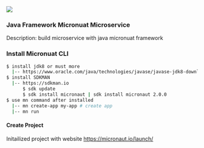 <img src="https://micronaut.io/images/Micronaut_OG_Logo.png" />

### Java Framework Micronuat Microservice
 Description: 
 build microservice with java micronuat framework
 
### Install Micronuat CLI
```bash
$ install jdk8 or must more 
  |-- https://www.oracle.com/java/technologies/javase/javase-jdk8-downloads.html
$ install SDKMAN
  |-- https://sdkman.io
      $ sdk update
      $ sdk install micronaut | sdk install micronaut 2.0.0
$ use mn command after installed
  |-- mn create-app my-app # create app
  |-- mn run

```

#### Create Project
Initailized project with website
https://micronaut.io/launch/